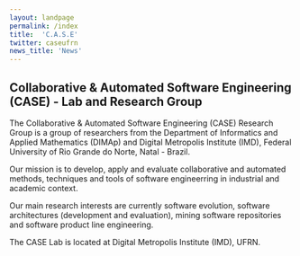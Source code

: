```yaml
---
layout: landpage
permalink: /index
title:  'C.A.S.E'
twitter: caseufrn
news_title: 'News'
---
```


## Collaborative & Automated Software Engineering (CASE) - Lab and Research Group

The Collaborative & Automated Software Engineering (CASE) Research Group is a group of researchers from the Department of Informatics and Applied Mathematics (DIMAp) and Digital Metropolis Institute (IMD), Federal University of Rio Grande do Norte, Natal - Brazil.

Our mission is to develop, apply and evaluate collaborative and automated methods, techniques and tools of software engineerring in industrial and academic context. 

Our main research interests are currently software evolution, software architectures (development and evaluation), mining software repositories and software product line engineering. 

The CASE Lab is located at Digital Metropolis Institute (IMD), UFRN.